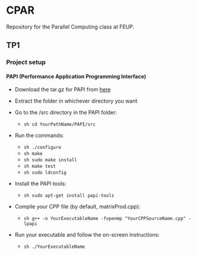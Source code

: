 # CPAR
Repository for the Parallel Computing class at FEUP.

## TP1

### Project setup

#### PAPI (Performance Application Programming Interface)

* Download the tar.gz for PAPI from [here](http://icl.cs.utk.edu/papi/software/)

* Extract the folder in whichever directory you want

* Go to the /src directory in the PAPI folder:
  * ```sh cd YourPathName/PAPI/src ```

* Run the commands:
  * ```sh ./configure ```
  * ```sh make ```
  * ```sh sudo make install ```
  * ```sh make test ```
  * ```sh sudo ldconfig ```

* Install the PAPI tools:
  * ```sh sudo apt-get install papi-tools ```

* Compile your CPP file (by default, matrixProd.cpp):
  * ```sh g++ -o YourExecutableName -fopenmp "YourCPPSourceName.cpp" -lpapi ```

* Run your executable and follow the on-screen instructions:
  * ```sh ./YourExecutableName ```